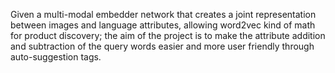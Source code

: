 Given a multi-modal embedder network that creates a joint representation between images and language attributes, allowing word2vec kind of math for product discovery; the aim of the project is to make the attribute addition and subtraction of the query words easier and more user friendly through auto-suggestion tags.
